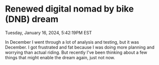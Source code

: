 # Renewed digital nomad by bike (DNB) dream

Tuesday, January 16, 2024, 5:42:19PM EST

In December I went through a lot of analysis and testing, but it was December. I got frustrated and fat because I was doing more planning and worrying than actual riding. But recently I've been thinking about a few things that might enable the dream again, just not now.

##
